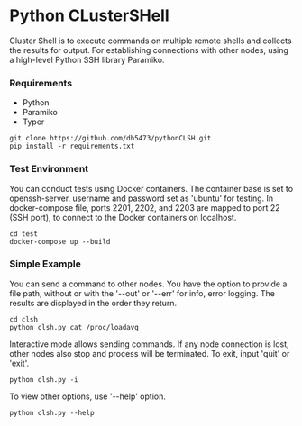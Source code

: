 # Python CLusterSHell
Cluster Shell is to execute commands on multiple remote shells and collects the results for output. For establishing connections with other nodes, using a high-level Python SSH library Paramiko.

### Requirements
- Python
- Paramiko
- Typer

```
git clone https://github.com/dh5473/pythonCLSH.git
pip install -r requirements.txt
```

### Test Environment
You can conduct tests using Docker containers. The container base is set to openssh-server. username and password set as 'ubuntu' for testing. In docker-compose file, ports 2201, 2202, and 2203 are mapped to port 22 (SSH port), to connect to the Docker containers on localhost.
```
cd test
docker-compose up --build
```

### Simple Example
You can send a command to other nodes. You have the option to provide a file path, without or with the '--out' or '--err' for info, error logging. The results are displayed in the order they return.
```
cd clsh
python clsh.py cat /proc/loadavg
```

Interactive mode allows sending commands. If any node connection is lost, other nodes also stop and process will be terminated. To exit, input 'quit' or 'exit'.
```
python clsh.py -i
```

To view other options, use '--help' option.
```
python clsh.py --help
```